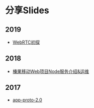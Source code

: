 
# 分享Slides

## 2019

- [WebRTC初探](http://solome.js.org/slides/webrtc-esploru)

## 2018

- [榛果移动Web项目Node服务介绍&运维](http://solome.js.org/slides/ap-sre)

## 2017

- [app-proto-2.0](http://solome.js.org/slides/app-proto-2.0)
